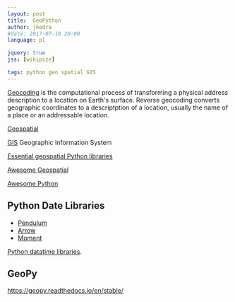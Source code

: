 ```yaml
---
layout: post
title:  GeoPython
author: jkedra
#date: 2017-07-18 20:00
language: pl

jquery: true
jss: [wikipize]

tags: python geo spatial GIS
---
```


[Geocoding](we:) is the computational process of transforming
a physical address description to a location on Earth's surface.
Reverse geocoding converts geographic coordinates to a descriptption
of a location, usually the name of a place or an addressable location.

[Geospatial](we:)

[GIS](we:) Geographic Information System

[Essential geospatial Python libraries](https://medium.com/@chrieke/essential-geospatial-python-libraries-5d82fcc38731)

[Awesome Geospatial](https://github.com/sacridini/Awesome-Geospatial)

[Awesome Python](https://github.com/vinta/awesome-python/blob/master/README.md)

## Python Date Libraries

* [Pendulum](https://pendulum.eustace.io/docs/#introduction)
* [Arrow](https://arrow.readthedocs.io/en/latest/)
* [Moment](https://github.com/zachwill/moment)

[Python datatime libraries](https://opensource.com/article/18/4/python-datetime-libraries).

## GeoPy

https://geopy.readthedocs.io/en/stable/

